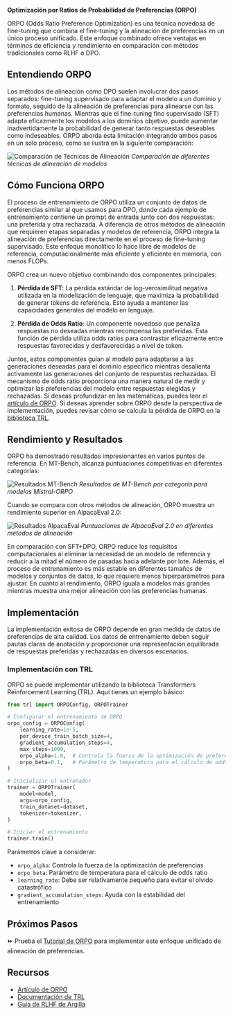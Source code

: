 **Optimización por Ratios de Probabilidad de Preferencias (ORPO)**

ORPO (Odds Ratio Preference Optimization) es una técnica novedosa de fine-tuning que combina el fine-tuning y la alineación de preferencias en un único proceso unificado. Este enfoque combinado ofrece ventajas en términos de eficiencia y rendimiento en comparación con métodos tradicionales como RLHF o DPO.

## Entendiendo ORPO

Los métodos de alineación como DPO suelen involucrar dos pasos separados: fine-tuning supervisado para adaptar el modelo a un dominio y formato, seguido de la alineación de preferencias para alinearse con las preferencias humanas. Mientras que el fine-tuning fino supervisado (SFT) adapta eficazmente los modelos a los dominios objetivo, puede aumentar inadvertidamente la probabilidad de generar tanto respuestas deseables como indeseables. ORPO aborda esta limitación integrando ambos pasos en un solo proceso, como se ilustra en la siguiente comparación:

![Comparación de Técnicas de Alineación](https://argilla.io/images/blog/mantisnlp-rlhf/part-8-alignments.png)
*Comparación de diferentes técnicas de alineación de modelos*

## Cómo Funciona ORPO

El proceso de entrenamiento de ORPO utiliza un conjunto de datos de preferencias similar al que usamos para DPO, donde cada ejemplo de entrenamiento contiene un prompt de entrada junto con dos respuestas: una preferida y otra rechazada. A diferencia de otros métodos de alineación que requieren etapas separadas y modelos de referencia, ORPO integra la alineación de preferencias directamente en el proceso de fine-tuning supervisado. Este enfoque monolítico lo hace libre de modelos de referencia, computacionalmente más eficiente y eficiente en memoria, con menos FLOPs.

ORPO crea un nuevo objetivo combinando dos componentes principales:

1. **Pérdida de SFT**: La pérdida estándar de log-verosimilitud negativa utilizada en la modelización de lenguaje, que maximiza la probabilidad de generar tokens de referencia. Esto ayuda a mantener las capacidades generales del modelo en lenguaje.

2. **Pérdida de Odds Ratio**: Un componente novedoso que penaliza respuestas no deseadas mientras recompensa las preferidas. Esta función de pérdida utiliza odds ratios para contrastar eficazmente entre respuestas favorecidas y desfavorecidas a nivel de token.

Juntos, estos componentes guían al modelo para adaptarse a las generaciones deseadas para el dominio específico mientras desalienta activamente las generaciones del conjunto de respuestas rechazadas. El mecanismo de odds ratio proporciona una manera natural de medir y optimizar las preferencias del modelo entre respuestas elegidas y rechazadas. Si deseas profundizar en las matemáticas, puedes leer el [artículo de ORPO](https://arxiv.org/abs/2403.07691). Si deseas aprender sobre ORPO desde la perspectiva de implementación, puedes revisar cómo se calcula la pérdida de ORPO en la [biblioteca TRL](https://github.com/huggingface/trl/blob/b02189aaa538f3a95f6abb0ab46c0a971bfde57e/trl/trainer/orpo_trainer.py#L660).

## Rendimiento y Resultados

ORPO ha demostrado resultados impresionantes en varios puntos de referencia. En MT-Bench, alcanza puntuaciones competitivas en diferentes categorías:

![Resultados MT-Bench](https://argilla.io/images/blog/mantisnlp-rlhf/part-8-mtbench.png)
*Resultados de MT-Bench por categoría para modelos Mistral-ORPO*

Cuando se compara con otros métodos de alineación, ORPO muestra un rendimiento superior en AlpacaEval 2.0:

![Resultados AlpacaEval](https://argilla.io/images/blog/mantisnlp-rlhf/part-8-winrate.png)
*Puntuaciones de AlpacaEval 2.0 en diferentes métodos de alineación*

En comparación con SFT+DPO, ORPO reduce los requisitos computacionales al eliminar la necesidad de un modelo de referencia y reducir a la mitad el número de pasadas hacia adelante por lote. Además, el proceso de entrenamiento es más estable en diferentes tamaños de modelos y conjuntos de datos, lo que requiere menos hiperparámetros para ajustar. En cuanto al rendimiento, ORPO iguala a modelos más grandes mientras muestra una mejor alineación con las preferencias humanas.

## Implementación

La implementación exitosa de ORPO depende en gran medida de datos de preferencias de alta calidad. Los datos de entrenamiento deben seguir pautas claras de anotación y proporcionar una representación equilibrada de respuestas preferidas y rechazadas en diversos escenarios.

### Implementación con TRL

ORPO se puede implementar utilizando la biblioteca Transformers Reinforcement Learning (TRL). Aquí tienes un ejemplo básico:

```python
from trl import ORPOConfig, ORPOTrainer

# Configurar el entrenamiento de ORPO
orpo_config = ORPOConfig(
    learning_rate=1e-5,
    per_device_train_batch_size=4,
    gradient_accumulation_steps=4,
    max_steps=1000,
    orpo_alpha=1.0,  # Controla la fuerza de la optimización de preferencias
    orpo_beta=0.1,   # Parámetro de temperatura para el cálculo de odds ratio
)

# Inicializar el entrenador
trainer = ORPOTrainer(
    model=model,
    args=orpo_config,
    train_dataset=dataset,
    tokenizer=tokenizer,
)

# Iniciar el entrenamiento
trainer.train()
```

Parámetros clave a considerar:
- `orpo_alpha`: Controla la fuerza de la optimización de preferencias
- `orpo_beta`: Parámetro de temperatura para el cálculo de odds ratio
- `learning_rate`: Debe ser relativamente pequeño para evitar el olvido catastrófico
- `gradient_accumulation_steps`: Ayuda con la estabilidad del entrenamiento

## Próximos Pasos

⏩ Prueba el [Tutorial de ORPO](./notebooks/orpo_tutorial.ipynb) para implementar este enfoque unificado de alineación de preferencias.

## Recursos
- [Artículo de ORPO](https://arxiv.org/abs/2403.07691)
- [Documentación de TRL](https://huggingface.co/docs/trl/index)
- [Guía de RLHF de Argilla](https://argilla.io/blog/mantisnlp-rlhf-part-8/)